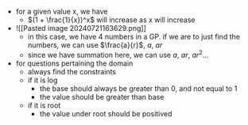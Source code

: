 - for a given value x, we have
	- $(1 + \frac{1}{x})^x$ will increase as x will increase
- ![[Pasted image 20240721163629.png]]
	- in this case, we have 4 numbers in a GP. if we are to just find the numbers, we can use $\frac{a}{r}$, $a$, $ar$
	- since we have summation here, we can use $a$, $ar$, $ar^2...$
- for questions pertaining the domain 
	- always find the constraints
	- if it is log
		- the base should always be greater than 0, and not equal to 1
		- the value should be greater than base
	- if it is root
		- the value under root should be positived